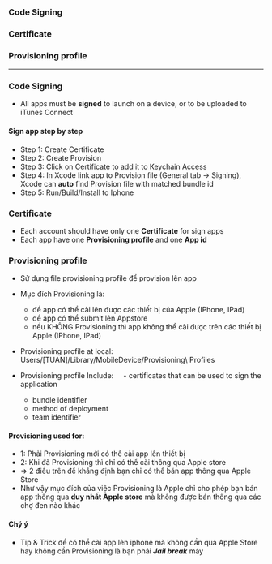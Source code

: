 ### Code Signing
### Certificate
### Provisioning profile


-------------------------------------------

### Code Signing
* All apps must be **signed** to launch on a device, or to be uploaded to iTunes Connect
  
#### Sign app step by step

* Step 1: Create Certificate
* Step 2: Create Provision
* Step 3: Click on Certificate to add it to Keychain Access
* Step 4: In Xcode link app to Provision file (General tab -> Signing), Xcode can **auto** find Provision file with matched bundle id
* Step 5: Run/Build/Install to Iphone
 
### Certificate

* Each account should have only one **Certificate** for sign apps
* Each app have one **Provisioning profile** and one **App id** 

  
### Provisioning profile
* Sử dụng file provisioning profile để provision lên app
* Mục đích Provisioning là:
  * để app có thể cài lên được các thiết bị của Apple (IPhone, IPad)
  * để app có thể submit lên Appstore
  * nếu KHÔNG Provisioning thì app không thể cài được trên các thiết bị Apple (IPhone, IPad)

* Provisioning profile at local: Users/[TUAN]/Library/MobileDevice/Provisioning\ Profiles
* Provisioning profile Include: 
     - certificates that can be used to sign the application
     - bundle identifier
     - method of deployment
     - team identifier
     
#### Provisioning used for:
 - 1: Phải Provisioning mới có thể cài app lên thiết bị
 - 2: Khi đã Provisioning thì chỉ có thể cài thông qua Apple store
 - => 2 điều trên để khẳng định bạn chỉ có thể bán app thông qua Apple Store
 - Như vậy mục đích của việc Provisioning là Apple chỉ cho phép bạn bán app thông qua **duy nhất Apple store** mà không được bán thông qua các chợ đen nào khác
 
#### Chý ý
 - Tip & Trick để có thể cài app lên iphone mà không cần qua Apple Store hay không cần Provisioning là bạn phải ***Jail break*** máy

  
  
